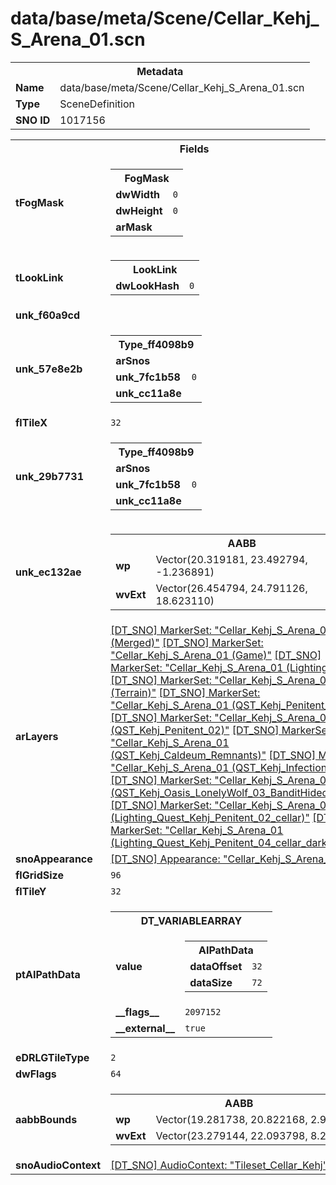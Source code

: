 <h1>data/base/meta/Scene/Cellar_Kehj_S_Arena_01.scn</h1><table><tr><th colspan="100%">Metadata</th></tr><tr><td><b>Name</b></td><td>data/base/meta/Scene/Cellar_Kehj_S_Arena_01.scn</td></tr><tr><td><b>Type</b></td><td>SceneDefinition</td></tr><tr><td><b>SNO ID</b></td><td>1017156</td></tr></table>

<table><tr><th colspan="100%">Fields</th></tr><tr><td><b>tFogMask</b></td><td><table><tr><th colspan="100%">FogMask</th></tr><tr><td><b>dwWidth</b></td><td><code>0</code></td></tr><tr><td><b>dwHeight</b></td><td><code>0</code></td></tr><tr><td><b>arMask</b></td><td></td></tr></table>

</td></tr><tr><td><b>tLookLink</b></td><td><table><tr><th colspan="100%">LookLink</th></tr><tr><td><b>dwLookHash</b></td><td><code>0</code></td></tr></table>

</td></tr><tr><td><b>unk_f60a9cd</b></td><td></td></tr><tr><td><b>unk_57e8e2b</b></td><td><table><tr><th colspan="100%">Type_ff4098b9</th></tr><tr><td><b>arSnos</b></td><td></td></tr><tr><td><b>unk_7fc1b58</b></td><td><code>0</code></td></tr><tr><td><b>unk_cc11a8e</b></td><td></td></tr></table>

</td></tr><tr><td><b>flTileX</b></td><td><code>32</code></td></tr><tr><td><b>unk_29b7731</b></td><td><table><tr><th colspan="100%">Type_ff4098b9</th></tr><tr><td><b>arSnos</b></td><td></td></tr><tr><td><b>unk_7fc1b58</b></td><td><code>0</code></td></tr><tr><td><b>unk_cc11a8e</b></td><td></td></tr></table>

</td></tr><tr><td><b>unk_ec132ae</b></td><td><table><tr><th colspan="100%">AABB</th></tr><tr><td><b>wp</b></td><td>Vector(20.319181, 23.492794, -1.236891)</td></tr><tr><td><b>wvExt</b></td><td>Vector(26.454794, 24.791126, 18.623110)</td></tr></table>

</td></tr><tr><td><b>arLayers</b></td><td><a href="..\MarkerSet\Cellar_Kehj_S_Arena_01 (Merged).mrk.md">[DT_SNO] MarkerSet: "Cellar_Kehj_S_Arena_01 (Merged)"</a>
<a href="..\MarkerSet\Cellar_Kehj_S_Arena_01 (Game).mrk.md">[DT_SNO] MarkerSet: "Cellar_Kehj_S_Arena_01 (Game)"</a>
<a href="..\MarkerSet\Cellar_Kehj_S_Arena_01 (Lighting).mrk.md">[DT_SNO] MarkerSet: "Cellar_Kehj_S_Arena_01 (Lighting)"</a>
<a href="..\MarkerSet\Cellar_Kehj_S_Arena_01 (Terrain).mrk.md">[DT_SNO] MarkerSet: "Cellar_Kehj_S_Arena_01 (Terrain)"</a>
<a href="..\MarkerSet\Cellar_Kehj_S_Arena_01 (QST_Kehj_Penitent_04).mrk.md">[DT_SNO] MarkerSet: "Cellar_Kehj_S_Arena_01 (QST_Kehj_Penitent_04)"</a>
<a href="..\MarkerSet\Cellar_Kehj_S_Arena_01 (QST_Kehj_Penitent_02).mrk.md">[DT_SNO] MarkerSet: "Cellar_Kehj_S_Arena_01 (QST_Kehj_Penitent_02)"</a>
<a href="..\MarkerSet\Cellar_Kehj_S_Arena_01 (QST_Kehj_Caldeum_Remnants).mrk.md">[DT_SNO] MarkerSet: "Cellar_Kehj_S_Arena_01 (QST_Kehj_Caldeum_Remnants)"</a>
<a href="..\MarkerSet\Cellar_Kehj_S_Arena_01 (QST_Kehj_Infection_Cellar).mrk.md">[DT_SNO] MarkerSet: "Cellar_Kehj_S_Arena_01 (QST_Kehj_Infection_Cellar)"</a>
<a href="..\MarkerSet\Cellar_Kehj_S_Arena_01 (QST_Kehj_Oasis_LonelyWolf_03_BanditHideoutCellar).mrk.md">[DT_SNO] MarkerSet: "Cellar_Kehj_S_Arena_01 (QST_Kehj_Oasis_LonelyWolf_03_BanditHideoutCellar)"</a>
<a href="..\MarkerSet\Cellar_Kehj_S_Arena_01 (Lighting_Quest_Kehj_Penitent_02_cellar).mrk.md">[DT_SNO] MarkerSet: "Cellar_Kehj_S_Arena_01 (Lighting_Quest_Kehj_Penitent_02_cellar)"</a>
<a href="..\MarkerSet\Cellar_Kehj_S_Arena_01 (Lighting_Quest_Kehj_Penitent_04_cellar_dark).mrk.md">[DT_SNO] MarkerSet: "Cellar_Kehj_S_Arena_01 (Lighting_Quest_Kehj_Penitent_04_cellar_dark)"</a>
</td></tr><tr><td><b>snoAppearance</b></td><td><a href="..\Appearance\Cellar_Kehj_S_Arena_01.app.md">[DT_SNO] Appearance: "Cellar_Kehj_S_Arena_01"</a></td></tr><tr><td><b>flGridSize</b></td><td><code>96</code></td></tr><tr><td><b>flTileY</b></td><td><code>32</code></td></tr><tr><td><b>ptAIPathData</b></td><td><table><tr><th colspan="100%">DT_VARIABLEARRAY</th></tr><tr><td><b>value</b></td><td><table><tr><th colspan="100%">AIPathData</th></tr><tr><td><b>dataOffset</b></td><td><code>32</code></td></tr><tr><td><b>dataSize</b></td><td><code>72</code></td></tr></table>

</td></tr><tr><td><b>__flags__</b></td><td><code>2097152</code></td></tr><tr><td><b>__external__</b></td><td><code>true</code></td></tr></table>

</td></tr><tr><td><b>eDRLGTileType</b></td><td><code>2</code></td></tr><tr><td><b>dwFlags</b></td><td><code>64</code></td></tr><tr><td><b>aabbBounds</b></td><td><table><tr><th colspan="100%">AABB</th></tr><tr><td><b>wp</b></td><td>Vector(19.281738, 20.822168, 2.959059)</td></tr><tr><td><b>wvExt</b></td><td>Vector(23.279144, 22.093798, 8.243706)</td></tr></table>

</td></tr><tr><td><b>snoAudioContext</b></td><td><a href="..\AudioContext\Tileset_Cellar_Kehj.auc.md">[DT_SNO] AudioContext: "Tileset_Cellar_Kehj"</a></td></tr></table>

